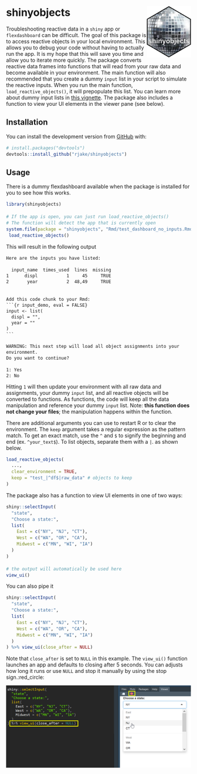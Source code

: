 
<!-- README.md is generated from README.Rmd. Please edit that file -->

# shinyobjects <img src="man/figures/logo.png" align="right" alt="" width="120" />

Troubleshooting reactive data in a `shiny` app or `flexdashboard` can be
difficult. The goal of this package is to access reactive objects in
your local environment. This allows you to debug your code without
having to actually run the app. It is my hope that this will save you
time and allow you to iterate more quickly. The package converts
reactive data frames into functions that will read from your raw data
and become available in your environment. The main function will also
recommended that you create a dummy `input` list in your script to
simulate the reactive inputs. When you run the main function,
`load_reactive_objects()`, it will prepopulate this list. You can learn
more about dummy input lists in [this
vignette](https://rjake.github.io/shinyobjects/articles/tips-and-tricks.html).
The package also includes a function to view your UI elements in the
viewer pane (see below).

## Installation

<!--  
  You can install the released version of `shinyobjects` from [CRAN](https://CRAN.R-project.org) with:
  
  ``` r
  install.packages("shinyobjects")
  ```

-->

You can install the development version from
[GitHub](https://github.com/rjake/shinyobjects) with:

``` r
# install.packages("devtools")
devtools::install_github("rjake/shinyobjects")
```

## Usage

There is a dummy flexdashboard available when the package is installed
for you to see how this works.

``` r
library(shinyobjects)

# If the app is open, you can just run load_reactive_objects()
# The function will detect the app that is currently open
system.file(package = "shinyobjects", "Rmd/test_dashboard_no_inputs.Rmd") %>% 
 load_reactive_objects()
```

This will result in the following output

    Here are the inputs you have listed:
    
      input_name  times_used  lines  missing
    1      displ           1     45     TRUE
    2       year           2  48,49     TRUE
    
    
    Add this code chunk to your Rmd:
    ```{r input_demo, eval = FALSE}
    input <- list(
      displ = "",
      year = ""
    )
    ```
    
    WARNING: This next step will load all object assignments into your environment.
    Do you want to continue? 
    
    1: Yes
    2: No

Hitting `1` will then update your environment with all raw data and
assignments, your dummy `input` list, and all reactive objects will be
converted to functions. As functions, the code will keep all the data
manipulation and reference your dummy `input` list. Note: **this
function does not change your files**; the manipulation happens within
the function.

There are additional arguments you can use to restart R or to clear the
environment. The `keep` argument takes a regular expression as the
pattern match. To get an exact match, use the `^` and `$` to signify the
beginning and end (ex. `^your_text$`). To list objects, separate them
with a `|`. as shown below.

``` r
load_reactive_objects(
  ...,
  clear_environment = TRUE, 
  keep = "test_|^df$|raw_data" # objects to keep
)
```

The package also has a function to view UI elements in one of two ways:

``` r
shiny::selectInput(
  "state",
  "Choose a state:",
  list(
    East = c("NY", "NJ", "CT"),
    West = c("WA", "OR", "CA"),
    Midwest = c("MN", "WI", "IA")
  )
)

# the output will automatically be used here
view_ui()
```

You can also pipe it

``` r
shiny::selectInput(
  "state",
  "Choose a state:",
  list(
    East = c("NY", "NJ", "CT"),
    West = c("WA", "OR", "CA"),
    Midwest = c("MN", "WI", "IA")
  )
) %>% view_ui(close_after = NULL)
```

Note that `close_after` is set to `NULL` in this example. The
`view_ui()` function launches an app and defaults to closing after 5
seconds. You can adjusts how long it runs or use `NULL` and stop it
manually by using the stop sign.:red\_circle:

<img src="man/figures/view_ui.png"/>
